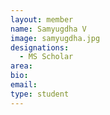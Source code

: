 ```yaml
---
layout: member
name: Samyugdha V
image: samyugdha.jpg
designations: 
  - MS Scholar
area:
bio:
email:
type: student
---
```

